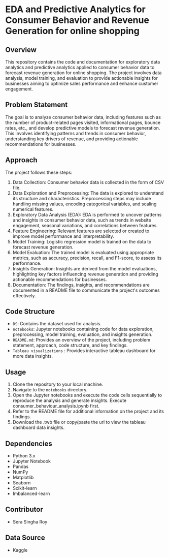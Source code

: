 # EDA and Predictive Analytics for Consumer Behavior and Revenue Generation for online shopping

## Overview
This repository contains the code and documentation for exploratory data analytics and predictive analytics applied to consumer behavior data to forecast revenue generation for online shopping. The project involves data analysis, model training, and evaluation to provide actionable insights for businesses aiming to optimize sales performance and enhance customer engagement.

## Problem Statement
The goal is to analyze consumer behavior data, including features such as the number of product-related pages visited, informational pages, bounce rates, etc., and develop predictive models to forecast revenue generation. This involves identifying patterns and trends in consumer behavior, understanding key drivers of revenue, and providing actionable recommendations for businesses.

## Approach
The project follows these steps:
1. Data Collection: Consumer behavior data is collected in the form of CSV file.
2. Data Exploration and Preprocessing: The data is explored to understand its structure and characteristics. Preprocessing steps may include handling missing values, encoding categorical variables, and scaling numerical features.
3. Exploratory Data Analysis (EDA): EDA is performed to uncover patterns and insights in consumer behavior data, such as trends in website engagement, seasonal variations, and correlations between features.
4. Feature Engineering: Relevant features are selected or created to improve model performance and interpretability.
5. Model Training: Logistic regression model is trained on the data to forecast revenue generation.
6. Model Evaluation: The trained model is evaluated using appropriate metrics, such as accuracy, precision, recall, and F1-score, to assess its performance.
7. Insights Generation: Insights are derived from the model evaluations, highlighting key factors influencing revenue generation and providing actionable recommendations for businesses.
8. Documentation: The findings, insights, and recommendations are documented in a README file to communicate the project's outcomes effectively.

## Code Structure
- `DS`: Contains the dataset used for analysis.
- `notebooks`: Jupyter notebooks containing code for data exploration, preprocessing, model training, evaluation, and insights generation.
- `README.md`: Provides an overview of the project, including problem statement, approach, code structure, and key findings.
- `Tableau visualizations` : Provides interactive tableau dashboard for more data insights.

## Usage
1. Clone the repository to your local machine.
2. Navigate to the `notebooks` directory.
3. Open the Jupyter notebooks and execute the code cells sequentially to reproduce the analysis and generate insights. Execute consumer_behaviour_analysis.ipynb first.
4. Refer to the README file for additional information on the project and its findings.
5. Download the .twb file or copy/paste the url to view the tableau dashboard data insights.

## Dependencies
- Python 3.x
- Jupyter Notebook
- Pandas
- NumPy
- Matplotlib
- Seaborn
- Scikit-learn
- Imbalanced-learn

## Contributor
- Sera Singha Roy

## Data Source
- Kaggle


